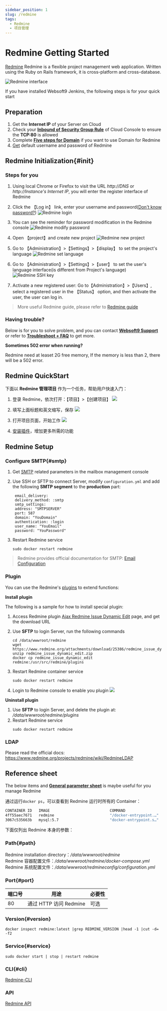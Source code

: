 ```yaml
---
sidebar_position: 1
slug: /redmine
tags:
  - Redmine
  - 项目管理
---
```


# Redmine Getting Started

[Redmine](https://www.redmine.org/) Redmine is a flexible project management web application. Written using the Ruby on Rails framework, it is cross-platform and cross-database.

![Redmine interface](https://libs.websoft9.com/Websoft9/DocsPicture/zh/redmine/redmine-gui-websoft9.jpg)


If you have installed Websoft9 Jenkins, the following steps is for your quick start

## Preparation

1. Get the **Internet IP** of your Server on Cloud
2. Check your **[Inbound of Security Group Rule](./administrator/firewall#security)** of Cloud Console to ensure the **TCP:80** is allowed
3. Complete **[Five steps for Domain](./administrator/domain_step)** if you want to use Domain for Redmine
4. [Get](./user/credentials) default username and password of Redmine


## Redmine Initialization{#init}

### Steps for you

1. Using local Chrome or Firefox to visit the URL *http://DNS* or *http://Instance's Internet IP*, you will enter the register interface of Redmine

2. Click the 【Log in】 link, enter your username and password([Don't know password?](./user/credentials))
   ![Redmine login](https://libs.websoft9.com/Websoft9/DocsPicture/en/redmine/redmine-login-websoft9.png)

3. You can see the reminder for password modification in the Redmine console
   ![Redmine modify password](https://libs.websoft9.com/Websoft9/DocsPicture/en/redmine/redmine-resetpwf-websoft9.png)

4. Open 【project】and create new project
   ![Redmine new project](https://libs.websoft9.com/Websoft9/DocsPicture/en/redmine/redmine-createproject-websoft9.png)

5. Go to 【Administration】>【Settings】>【display】 to set the project's language
   ![Redmine set language](https://libs.websoft9.com/Websoft9/DocsPicture/en/redmine/redmine-language-websoft9.png)

6. Go to 【Administration】>【Settings】>【user】 to set the user's language interface(is different from Project's language)
   ![Redmine SSH key](https://libs.websoft9.com/Websoft9/DocsPicture/en/redmine/redmine-userlanguage-websoft9.png)
   
7. Activate a new registered user: Go to【Administration】>【Users】, select a registered user in the 【Status】 option, and then activate the user, the user can log in.

> More useful Redmine guide, please refer to [Redmine guide](https://www.redmine.org/projects/redmine/wiki/Guide)

### Having trouble?

Below is for you to solve problem, and you can contact **[Websoft9 Support](./helpdesk)** or refer to **[Troubleshoot + FAQ](./faq#setup)** to get more.  

**Sometimes 502 error when running?**

Redmine need at leaset 2G free memory, If the memory is less than 2, there will be a 502 error.

## Redmine QuickStart

下面以 **Redmine 管理项目** 作为一个任务，帮助用户快速入门：

1. 登录 Redmine，依次打开：【项目】>【创建项目】
   ![](https://libs.websoft9.com/Websoft9/DocsPicture/zh/redmine/redmine-createproject001-websoft9.png)

2. 填写上面标题和英文缩写，保存
   ![](https://libs.websoft9.com/Websoft9/DocsPicture/zh/redmine/redmine-createproject002-websoft9.png)

3. 打开项目页面，开始工作
   ![](https://libs.websoft9.com/Websoft9/DocsPicture/zh/redmine/redmine-createproject003-websoft9.png)

4. [安装插件](#plugin)，增加更多所需的功能

## Redmine Setup

### Configure SMTP{#smtp}

1. Get [SMTP](./administrator/smtp) related parameters in the mailbox management console

2. Use SSH or SFTP to connect Server, modify `configuration.yml` and add the following **SMTP segment** to the **production** part: 
   ```
    email_delivery: 
    delivery_method: :smtp
    smtp_settings: 
    address: "SMTPSERVER"
    port: 587
    domain: "YouDomain"
    authentication: :login 
    user_name: "YouEmail" 
    password: "YouPassword"
    ```
3. Restart Redmine service
   ```
   sudo docker restart redmine
   ```

> Redmine provides  official documentation for SMTP: [Email Configuration](https://www.redmine.org/projects/redmine/wiki/EmailConfiguration)

### Plugin

You can use the Redmine's [plugins](https://www.redmine.org/plugins) to extend functions:

**Install plugin**

The following is a sample for how to install special plugin:  

1. Access Redmine plugin [Ajax Redmine Issue Dynamic Edit](https://www.redmine.org/plugins/redmine_issue_dynamic_edit) page, and get the download URL

2. Use **SFTP** to login Server, run the following commands
   ```
   cd /data/wwwroot/redmine
   wget https://www.redmine.org/attachments/download/25386/redmine_issue_dynamic_edit.zip
   unzip redmine_issue_dynamic_edit.zip 
   docker cp redmine_issue_dynamic_edit redmine:/usr/src/redmine/plugins
   ```

4. Restart Redmine container service
   ```
   sudo docker restart redmine
   ```
   
5. Login to Redmine console to enable you plugin
   ![](https://libs.websoft9.com/Websoft9/DocsPicture/zh/redmine/redmine-installplugindy-websoft9.png)

**Uninstall plugin**

1. Use **SFTP** to login Server, and delete the plugin at: */data/wwwroot/redmine/plugins*
2. Restart Redmine service
   ```
   sudo docker restart redmine
   ```

### LDAP

Please read the official docs: https://www.redmine.org/projects/redmine/wiki/RedmineLDAP


## Reference sheet

The below items and **[General parameter sheet](./administrator/parameter)** is maybe useful for you manage Redmine

通过运行`docker ps`，可以查看到 Redmine 运行时所有的 Container：

```bash
CONTAINER ID   IMAGE                           COMMAND                  CREATED              STATUS                PORTS                               NAMES
4ff55aec7671   redmine                         "/docker-entrypoint.…"   11 seconds ago       Up 10 seconds         0.0.0.0:9010->3000/tcp              redmine
3067c535663b   mysql:5.7                       "docker-entrypoint.s…"   About a minute ago   Up 58 seconds         33060/tcp, 0.0.0.0:3309->3306/tcp   redmine-mysql
```


下面仅列出 Redmine 本身的参数：

### Path{#path}

Redmine installation directory：*/data/wwwroot/redmine*  
Redmine 容器配置文件：*/data/wwwroot/redmine/docker-compose.yml*  
Redmine 系统配置文件：*/data/wwwroot/redmineconfig/configuration.yml*  

### Port{#port}

| 端口号 | 用途                                          | 必要性 |
| ------ | --------------------------------------------- | ------ |
| 80   | 通过 HTTP 访问 Redmine | 可选   |

### Version{#version}

```shell
docker inspect redmine:latest |grep REDMINE_VERSION |head -1 |cut -d= -f2
```

### Service{#service}

```shell
sudo docker start | stop | restart redmine
```

### CLI{#cli}

[Redmine-CLI](https://pypi.org/project/Redmine-CLI/)

### API

[Redmine API](https://www.redmine.org/projects/redmine/wiki/Rest_api)
